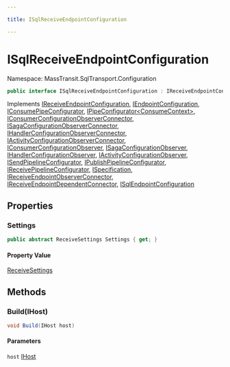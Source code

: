```yaml
---

title: ISqlReceiveEndpointConfiguration

---
```


# ISqlReceiveEndpointConfiguration

Namespace: MassTransit.SqlTransport.Configuration

```csharp
public interface ISqlReceiveEndpointConfiguration : IReceiveEndpointConfiguration, IEndpointConfiguration, IConsumePipeConfigurator, IPipeConfigurator<ConsumeContext>, IConsumerConfigurationObserverConnector, ISagaConfigurationObserverConnector, IHandlerConfigurationObserverConnector, IActivityConfigurationObserverConnector, IConsumerConfigurationObserver, ISagaConfigurationObserver, IHandlerConfigurationObserver, IActivityConfigurationObserver, ISendPipelineConfigurator, IPublishPipelineConfigurator, IReceivePipelineConfigurator, ISpecification, IReceiveEndpointObserverConnector, IReceiveEndpointDependentConnector, ISqlEndpointConfiguration
```

Implements [IReceiveEndpointConfiguration](../masstransit-configuration/ireceiveendpointconfiguration), [IEndpointConfiguration](../masstransit-configuration/iendpointconfiguration), [IConsumePipeConfigurator](../../masstransit-abstractions/masstransit/iconsumepipeconfigurator), [IPipeConfigurator\<ConsumeContext\>](../../masstransit-abstractions/masstransit/ipipeconfigurator-1), [IConsumerConfigurationObserverConnector](../../masstransit-abstractions/masstransit/iconsumerconfigurationobserverconnector), [ISagaConfigurationObserverConnector](../../masstransit-abstractions/masstransit/isagaconfigurationobserverconnector), [IHandlerConfigurationObserverConnector](../../masstransit-abstractions/masstransit/ihandlerconfigurationobserverconnector), [IActivityConfigurationObserverConnector](../../masstransit-abstractions/masstransit/iactivityconfigurationobserverconnector), [IConsumerConfigurationObserver](../../masstransit-abstractions/masstransit/iconsumerconfigurationobserver), [ISagaConfigurationObserver](../../masstransit-abstractions/masstransit/isagaconfigurationobserver), [IHandlerConfigurationObserver](../../masstransit-abstractions/masstransit/ihandlerconfigurationobserver), [IActivityConfigurationObserver](../../masstransit-abstractions/masstransit/iactivityconfigurationobserver), [ISendPipelineConfigurator](../../masstransit-abstractions/masstransit/isendpipelineconfigurator), [IPublishPipelineConfigurator](../../masstransit-abstractions/masstransit/ipublishpipelineconfigurator), [IReceivePipelineConfigurator](../../masstransit-abstractions/masstransit/ireceivepipelineconfigurator), [ISpecification](../../masstransit-abstractions/masstransit/ispecification), [IReceiveEndpointObserverConnector](../../masstransit-abstractions/masstransit/ireceiveendpointobserverconnector), [IReceiveEndpointDependentConnector](../../masstransit-abstractions/masstransit/ireceiveendpointdependentconnector), [ISqlEndpointConfiguration](../masstransit-sqltransport-configuration/isqlendpointconfiguration)

## Properties

### **Settings**

```csharp
public abstract ReceiveSettings Settings { get; }
```

#### Property Value

[ReceiveSettings](../masstransit-sqltransport/receivesettings)<br/>

## Methods

### **Build(IHost)**

```csharp
void Build(IHost host)
```

#### Parameters

`host` [IHost](../masstransit-transports/ihost)<br/>
